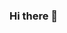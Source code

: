 ### Hi there 👋

<!--
**serafettingunes/serafettingunes** is a ✨ _special_ ✨ repository because its `README.md` (this file) appears on your GitHub profile.


